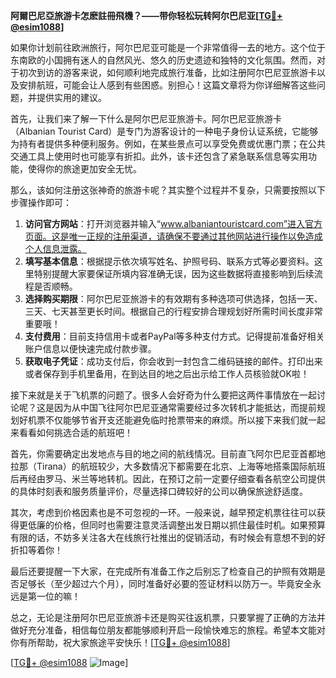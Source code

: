 **阿爾巴尼亞旅游卡怎麽註冊飛機？——带你轻松玩转阿尔巴尼亚[[TG💪+ @esim1088](https://t.me/s/esim1088)]**

如果你计划前往欧洲旅行，阿尔巴尼亚可能是一个非常值得一去的地方。这个位于东南欧的小国拥有迷人的自然风光、悠久的历史遗迹和独特的文化氛围。然而，对于初次到访的游客来说，如何顺利地完成旅行准备，比如注册阿尔巴尼亚旅游卡以及安排航班，可能会让人感到有些困惑。别担心！这篇文章将为你详细解答这些问题，并提供实用的建议。

首先，让我们来了解一下什么是阿尔巴尼亚旅游卡。阿尔巴尼亚旅游卡（Albanian Tourist Card）是专门为游客设计的一种电子身份认证系统，它能够为持有者提供多种便利服务。例如，在某些景点可以享受免费或优惠门票；在公共交通工具上使用时也可能享有折扣。此外，该卡还包含了紧急联系信息等实用功能，使得你的旅途更加安全无忧。

那么，该如何注册这张神奇的旅游卡呢？其实整个过程并不复杂，只需要按照以下步骤操作即可：

1. **访问官方网站**：打开浏览器并输入“www.albaniantouristcard.com”进入官方页面。这是唯一正规的注册渠道，请确保不要通过其他网站进行操作以免造成个人信息泄露。
2. **填写基本信息**：根据提示依次填写姓名、护照号码、联系方式等必要资料。这里特别提醒大家要保证所填内容准确无误，因为这些数据将直接影响到后续流程是否顺畅。
3. **选择购买期限**：阿尔巴尼亚旅游卡的有效期有多种选项可供选择，包括一天、三天、七天甚至更长时间。根据自己的行程安排合理规划好所需时间长度非常重要哦！
4. **支付费用**：目前支持信用卡或者PayPal等多种支付方式。记得提前准备好相关账户信息以便快速完成付款步骤。
5. **获取电子凭证**：成功支付后，你会收到一封包含二维码链接的邮件。打印出来或者保存到手机里备用，在到达目的地之后出示给工作人员核验就OK啦！

接下来就是关于飞机票的问题了。很多人会好奇为什么要把这两件事情放在一起讨论呢？这是因为从中国飞往阿尔巴尼亚通常需要经过多次转机才能抵达，而提前规划好机票不仅能够节省开支还能避免临时抢票带来的麻烦。所以接下来我们就一起来看看如何挑选合适的航班吧！

首先，你需要确定出发地点与目的地之间的航线情况。目前直飞阿尔巴尼亚首都地拉那（Tirana）的航班较少，大多数情况下都需要在北京、上海等地搭乘国际航班后再经由罗马、米兰等地转机。因此，在预订之前一定要仔细查看各航空公司提供的具体时刻表和服务质量评价，尽量选择口碑较好的公司以确保旅途舒适度。

其次，考虑到价格因素也是不可忽视的一环。一般来说，越早预定机票往往可以获得更低廉的价格，但同时也需要注意灵活调整出发日期以抓住最佳时机。如果预算有限的话，不妨多关注各大在线旅行社推出的促销活动，有时候会有意想不到的好折扣等着你！

最后还要提醒一下大家，在完成所有准备工作之后别忘了检查自己的护照有效期是否足够长（至少超过六个月），同时准备好必要的签证材料以防万一。毕竟安全永远是第一位的嘛！

总之，无论是注册阿尔巴尼亚旅游卡还是购买往返机票，只要掌握了正确的方法并做好充分准备，相信每位朋友都能够顺利开启一段愉快难忘的旅程。希望本文能对你有所帮助，祝大家旅途平安快乐！[[TG💪+ @esim1088](https://t.me/s/esim1088)]

[[TG💪+ @esim1088](https://t.me/s/esim1088) ![Image](https://i.postimg.cc/4NQfJmqS/Snipaste-2025-05-13-00-14-12.png)]